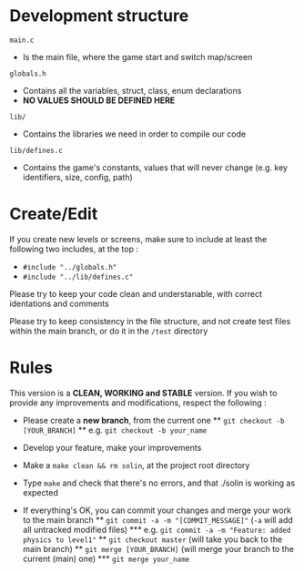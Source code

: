 # Development structure

`main.c`

* Is the main file, where the game start and switch map/screen

`globals.h`

* Contains all the variables, struct, class, enum declarations
* **NO VALUES SHOULD BE DEFINED HERE**

`lib/`

* Contains the libraries we need in order to compile our code

`lib/defines.c`

* Contains the game's constants, values that will never change (e.g. key identifiers, size, config, path)

# Create/Edit

If you create new levels or screens, make sure to include at least the following two includes, at the top :
* `#include "../globals.h"`
* `#include "../lib/defines.c"`

Please try to keep your code clean and understanable, with correct identations and comments

Please try to keep consistency in the file structure, and not create test files within the main branch, or do it in the `/test` directory

# Rules

This version is a **CLEAN, WORKING and STABLE** version. If you wish to provide any improvements and modifications, respect the following :

* Please create a **new branch**, from the current one
** `git checkout -b [YOUR_BRANCH]`
** e.g. `git checkout -b your_name`

* Develop your feature, make your improvements

* Make a `make clean && rm solin`, at the project root directory

* Type `make` and check that there's no errors, and that ./solin is working as expected

* If everything's OK, you can commit your changes and merge your work to the main branch
** `git commit -a -m "[COMMIT_MESSAGE]"` (`-a` will add all untracked modified files)
*** e.g. `git commit -a -m "Feature: added physics to level1"`
** `git checkout master` (will take you back to the main branch)
** `git merge [YOUR_BRANCH]` (will merge your branch to the current (main) one)
*** `git merge your_name`
